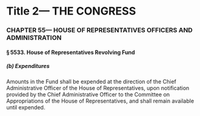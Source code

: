 
# Title 2— THE CONGRESS
### CHAPTER 55— HOUSE OF REPRESENTATIVES OFFICERS AND ADMINISTRATION
#### § 5533. House of Representatives Revolving Fund
##### (b) Expenditures

Amounts in the Fund shall be expended at the direction of the Chief Administrative Officer of the House of Representatives, upon notification provided by the Chief Administrative Officer to the Committee on Appropriations of the House of Representatives, and shall remain available until expended.
